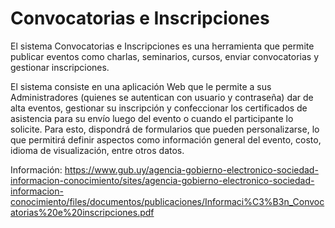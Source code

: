# Convocatorias e Inscripciones 
El sistema Convocatorias e Inscripciones es una herramienta que permite publicar eventos como charlas, seminarios, cursos, enviar convocatorias y gestionar inscripciones.

El sistema consiste en una aplicación Web que le permite a sus Administradores (quienes se autentican con usuario y contraseña) dar de alta eventos, gestionar su inscripción y confeccionar los certificados de asistencia para su envío luego del evento o cuando el participante lo solicite.  Para esto, dispondrá de formularios que pueden personalizarse, lo que permitirá definir aspectos como información general del evento, costo, idioma de visualización, entre otros datos.  

Información: https://www.gub.uy/agencia-gobierno-electronico-sociedad-informacion-conocimiento/sites/agencia-gobierno-electronico-sociedad-informacion-conocimiento/files/documentos/publicaciones/Informaci%C3%B3n_Convocatorias%20e%20inscripciones.pdf
